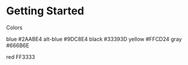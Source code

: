 # Getting Started

Colors

blue #2AABE4
alt-blue #9DC8E4
black #33393D
yellow #FFCD24
gray #666B6E

red FF3333
